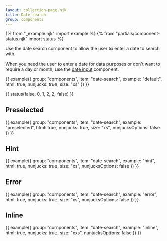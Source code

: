```yaml
---
layout: collection-page.njk
title: Date search
group: components
---
```


{% from "_example.njk" import example %}
{% from "partials/component-status.njk" import status %}

Use the date search component to allow the user to enter a date to search with.

When you need the user to enter a date for data purposes or don't want to require a day or month, use the [date input](/design-system/components/date-input/) component.

{{ example({ group: "components", item: "date-search", example: "default", html: true, nunjucks: true, size: "xs" }) }}

{{ status(false, 0, 1, 2, 2, false) }}

## Preselected

{{ example({ group: "components", item: "date-search", example: "preselected", html: true, nunjucks: true, size: "xs", nunjucksOptions: false }) }}

## Hint

{{ example({ group: "components", item: "date-search", example: "hint", html: true, nunjucks: true, size: "xs", nunjucksOptions: false }) }}

## Error

{{ example({ group: "components", item: "date-search", example: "error", html: true, nunjucks: true, size: "xs", nunjucksOptions: false }) }}

## Inline

{{ example({ group: "components", item: "date-search", example: "inline", html: true, nunjucks: true, size: "xxs", nunjucksOptions: false }) }}
